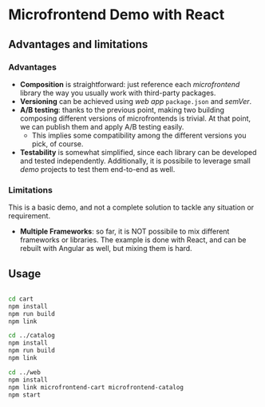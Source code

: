 # Microfrontend Demo with React

## Advantages and limitations

### Advantages

- **Composition** is straightforward: just reference each _microfrontend_ library the way you usually work with third-party packages.
- **Versioning** can be achieved using _web app_ `package.json` and _semVer_.
- **A/B testing**: thanks to the previous point, making two building composing different versions of microfrontends is trivial. At that point, we can publish them and apply A/B testing easily.
    - This implies some compatibility among the different versions you pick, of course.
- **Testability** is somewhat simplified, since each library can be developed and tested independently. Additionally, it is possibile to leverage small _demo_ projects to test them end-to-end as well.

### Limitations

This is a basic demo, and not a complete solution to tackle any situation or requirement.

- **Multiple Frameworks**: so far, it is NOT possibile to mix different frameworks or libraries. The example is done with React, and can be rebuilt with Angular as well, but mixing them is hard.


## Usage

```bash

cd cart
npm install
npm run build
npm link

cd ../catalog
npm install
npm run build
npm link

cd ../web
npm install
npm link microfrontend-cart microfrontend-catalog
npm start
```